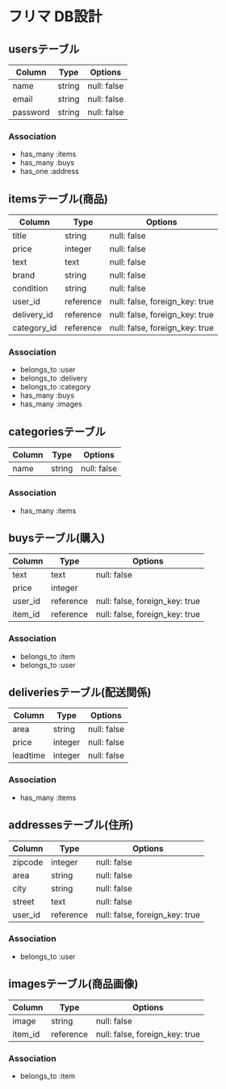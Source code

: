 # フリマ DB設計
## usersテーブル
|Column|Type|Options|
|------|----|-------|
|name|string|null: false|
|email|string|null: false|
|password|string|null: false|
### Association
- has_many :items
- has_many :buys
- has_one :address

## itemsテーブル(商品)
|Column|Type|Options|
|------|----|-------|
|title|string|null: false|
|price|integer|null: false| 
|text|text|null: false| 
|brand|string|null: false|
|condition|string|null: false|
|user_id|reference|null: false, foreign_key: true|
|delivery_id|reference|null: false, foreign_key: true|
|category_id|reference|null: false, foreign_key: true|
### Association
- belongs_to :user
- belongs_to :delivery
- belongs_to :category
- has_many :buys
- has_many :images

## categoriesテーブル
|Column|Type|Options|
|------|----|-------|
|name|string|null: false|
### Association
- has_many :items


## buysテーブル(購入)
|Column|Type|Options|
|------|----|-------|
|text|text|null: false| 
|price|integer 
|user_id|reference|null: false, foreign_key: true|
|item_id|reference|null: false, foreign_key: true|
### Association
- belongs_to :item 
- belongs_to :user

## deliveriesテーブル(配送関係)
|Column|Type|Options|
|------|----|-------|
|area|string|null: false|
|price|integer|null: false|
|leadtime|integer|null: false|
### Association
- has_many :items

## addressesテーブル(住所)
|Column|Type|Options|
|------|----|-------|
|zipcode|integer|null: false|
|area|string|null: false|
|city|string|null: false|
|street|text|null: false|
|user_id|reference|null: false, foreign_key: true|
### Association
- belongs_to :user

## imagesテーブル(商品画像)
|Column|Type|Options|
|------|----|-------|
|image|string|null: false|
|item_id|reference|null: false, foreign_key: true|
### Association
- belongs_to :item

